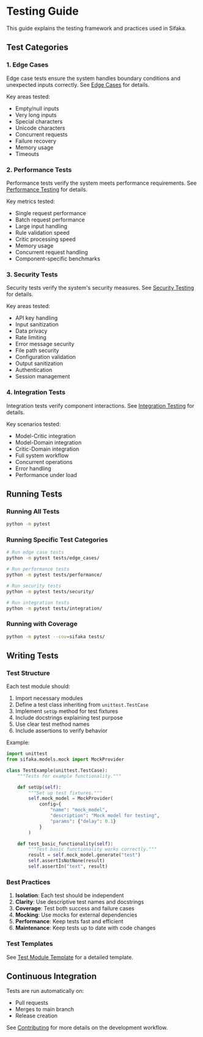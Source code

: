 # Testing Guide

This guide explains the testing framework and practices used in Sifaka.

## Test Categories

### 1. Edge Cases
Edge case tests ensure the system handles boundary conditions and unexpected inputs correctly. See [Edge Cases](edge_cases.md) for details.

Key areas tested:
- Empty/null inputs
- Very long inputs
- Special characters
- Unicode characters
- Concurrent requests
- Failure recovery
- Memory usage
- Timeouts

### 2. Performance Tests
Performance tests verify the system meets performance requirements. See [Performance Testing](performance.md) for details.

Key metrics tested:
- Single request performance
- Batch request performance
- Large input handling
- Rule validation speed
- Critic processing speed
- Memory usage
- Concurrent request handling
- Component-specific benchmarks

### 3. Security Tests
Security tests verify the system's security measures. See [Security Testing](security.md) for details.

Key areas tested:
- API key handling
- Input sanitization
- Data privacy
- Rate limiting
- Error message security
- File path security
- Configuration validation
- Output sanitization
- Authentication
- Session management

### 4. Integration Tests
Integration tests verify component interactions. See [Integration Testing](integration.md) for details.

Key scenarios tested:
- Model-Critic integration
- Model-Domain integration
- Critic-Domain integration
- Full system workflow
- Concurrent operations
- Error handling
- Performance under load

## Running Tests

### Running All Tests
```bash
python -m pytest
```

### Running Specific Test Categories
```bash
# Run edge case tests
python -m pytest tests/edge_cases/

# Run performance tests
python -m pytest tests/performance/

# Run security tests
python -m pytest tests/security/

# Run integration tests
python -m pytest tests/integration/
```

### Running with Coverage
```bash
python -m pytest --cov=sifaka tests/
```

## Writing Tests

### Test Structure
Each test module should:
1. Import necessary modules
2. Define a test class inheriting from `unittest.TestCase`
3. Implement `setUp` method for test fixtures
4. Include docstrings explaining test purpose
5. Use clear test method names
6. Include assertions to verify behavior

Example:
```python
import unittest
from sifaka.models.mock import MockProvider

class TestExample(unittest.TestCase):
    """Tests for example functionality."""

    def setUp(self):
        """Set up test fixtures."""
        self.mock_model = MockProvider(
            config={
                "name": "mock_model",
                "description": "Mock model for testing",
                "params": {"delay": 0.1}
            }
        )

    def test_basic_functionality(self):
        """Test basic functionality works correctly."""
        result = self.mock_model.generate("test")
        self.assertIsNotNone(result)
        self.assertIn("text", result)
```

### Best Practices
1. **Isolation**: Each test should be independent
2. **Clarity**: Use descriptive test names and docstrings
3. **Coverage**: Test both success and failure cases
4. **Mocking**: Use mocks for external dependencies
5. **Performance**: Keep tests fast and efficient
6. **Maintenance**: Keep tests up to date with code changes

### Test Templates
See [Test Module Template](../templates/test_module_template.md) for a detailed template.

## Continuous Integration
Tests are run automatically on:
- Pull requests
- Merges to main branch
- Release creation

See [Contributing](../contributing.md) for more details on the development workflow.